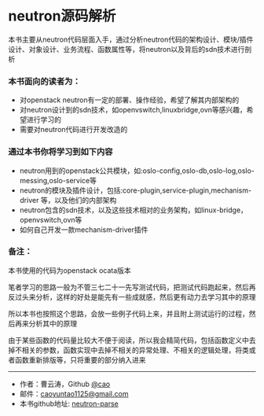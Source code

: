 # neutron源码解析

本书主要从neutron代码层面入手，通过分析neutron代码的架构设计、模块/插件设计、对象设计、业务流程、函数属性等，将neutron以及背后的sdn技术进行剖析

### 本书面向的读者为：
- 对openstack neutron有一定的部署、操作经验，希望了解其内部架构的
- 对neutron设计到的sdn技术，如openvswitch,linuxbridge,ovn等感兴趣，希望进行学习的
- 需要对neutron代码进行开发改造的

### 通过本书你将学习到如下内容
- neutron用到的openstack公共模块，如:oslo-config,oslo-db,oslo-log,oslo-messing,oslo-service等
- neutron的模块及插件设计，包括:core-plugin,service-plugin,mechanism-driver 等，以及他们的内部架构
- neutron包含的sdn技术，以及这些技术相对的业务架构，如linux-bridge，openvswitch,ovn等
- 如何自己开发一款mechanism-driver插件


### 备注：
本书使用的代码为openstack ocata版本

笔者学习的思路一般为不管三七二十一先写测试代码，把测试代码跑起来，然后再反过头来分析，这样的好处是能先有一些成就感，然后更有动力去学习其中的原理

所以本书也按照这个思路，会放一些例子代码上来，并且附上测试运行的过程，然后再来分析其中的原理

由于某些函数的代码量比较大不便于阅读，所以我会精简代码，包括函数定义中去掉不相关的参数，函数实现中去掉不相关的异常处理、不相关的逻辑处理，将类或者函数重新排版等，只将重要的部分纳入进来

---

- 作者：曹云涛，Github [@cao](https://github.com/cao19881125)
- 邮件：caoyuntao1125@gmail.com
- 本书github地址: [neutron-parse](https://github.com/cao19881125/neutron-parse)


